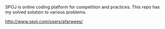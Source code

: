 SPOJ is online coding platform for competition and practices. This repo has my solved solution to various problems.

http://www.spoj.com/users/afarwees/

